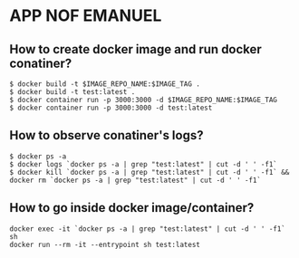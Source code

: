 # APP NOF EMANUEL

## How to create docker image and run docker conatiner?

```shell
$ docker build -t $IMAGE_REPO_NAME:$IMAGE_TAG .
$ docker build -t test:latest .
$ docker container run -p 3000:3000 -d $IMAGE_REPO_NAME:$IMAGE_TAG
$ docker container run -p 3000:3000 -d test:latest
```

## How to observe conatiner's logs?
```shell
$ docker ps -a
$ docker logs `docker ps -a | grep "test:latest" | cut -d ' ' -f1`
$ docker kill `docker ps -a | grep "test:latest" | cut -d ' ' -f1` && docker rm `docker ps -a | grep "test:latest" | cut -d ' ' -f1`
```

## How to go inside docker image/container?
```shell
docker exec -it `docker ps -a | grep "test:latest" | cut -d ' ' -f1` sh
docker run --rm -it --entrypoint sh test:latest
```